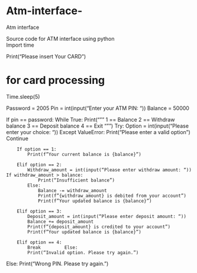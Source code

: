 # Atm-interface-
Atm interface
 
Source code for ATM interface using python  
Import time 
 
Print(“Please insert Your CARD”) 
 
# for card processing 
Time.sleep(5) 
 
Password = 2005 
Pin = int(input(“Enter your ATM PIN: “)) 
Balance = 50000 
 
If pin == password: 
    While True: 
        Print(“”” 
1	== Balance 
2	== Withdraw balance 
3	== Deposit balance 
4	== Exit 
 	 	 	“””) 
        Try: 
            Option = int(input(“Please enter your choice: “))         Except ValueError: 
            Print(“Please enter a valid option”) 
            Continue 
         
        If option == 1: 
            Print(f”Your current balance is {balance}”) 
             
        Elif option == 2: 
            Withdraw_amount = int(input(“Please enter withdraw amount: “))             If withdraw_amount > balance: 
                Print(“Insufficient balance”) 
            Else: 
                Balance -= withdraw_amount 
                Print(f”{withdraw_amount} is debited from your account”) 
                Print(f”Your updated balance is {balance}”) 
                 
        Elif option == 3: 
            Deposit_amount = int(input(“Please enter deposit amount: “)) 
            Balance += deposit_amount 
            Print(f”{deposit_amount} is credited to your account”) 
            Print(f”Your updated balance is {balance}”) 
             
        Elif option == 4: 
            Break         Else: 
            Print(“Invalid option. Please try again.”)
 Else: 
    Print(“Wrong PIN. Please try again.”) 
 
 
 
